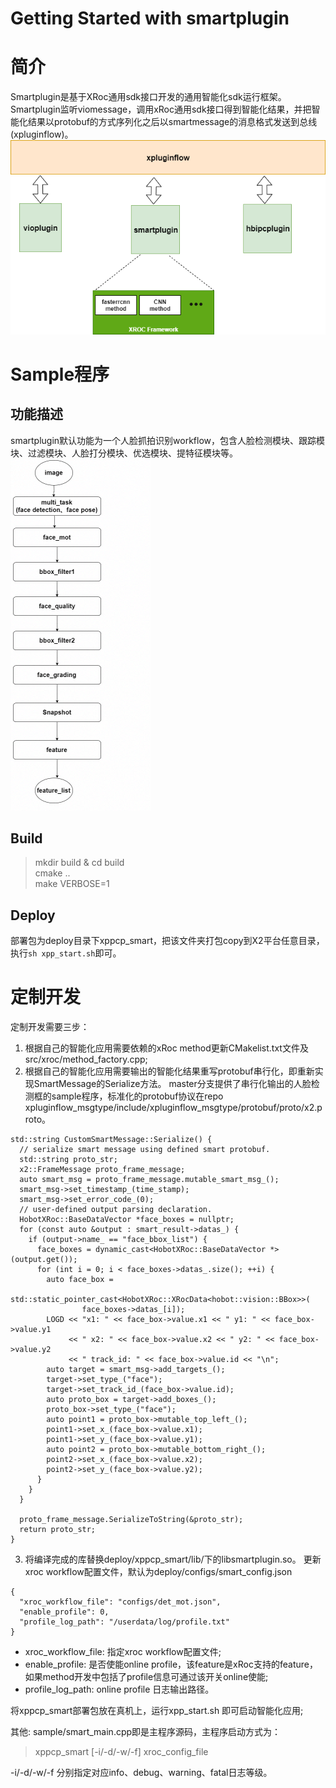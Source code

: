 Getting Started with smartplugin
=======

# 简介
Smartplugin是基于XRoc通用sdk接口开发的通用智能化sdk运行框架。
Smartplugin监听viomessage，调用xRoc通用sdk接口得到智能化结果，并把智能化结果以protobuf的方式序列化之后以smartmessage的消息格式发送到总线(xpluginflow)。
![xppcp](docs/images/xppcp.png "xppcp-flow")

# Sample程序
## 功能描述
smartplugin默认功能为一个人脸抓拍识别workflow，包含人脸检测模块、跟踪模块、过滤模块、人脸打分模块、优选模块、提特征模块等。    
![人脸抓拍识别workflow](./docs/images/face_snap_feature.png)

## Build
> mkdir build & cd build    
> cmake ..    
> make VERBOSE=1    

## Deploy
部署包为deploy目录下xppcp_smart，把该文件夹打包copy到X2平台任意目录，执行`sh xpp_start.sh`即可。

# 定制开发
定制开发需要三步：
1. 根据自己的智能化应用需要依赖的xRoc method更新CMakelist.txt文件及src/xroc/method_factory.cpp;
2. 根据自己的智能化应用需要输出的智能化结果重写protobuf串行化，即重新实现SmartMessage的Serialize方法。
master分支提供了串行化输出的人脸检测框的sample程序，标准化的protobuf协议在repo xpluginflow_msgtype/include/xpluginflow_msgtype/protobuf/proto/x2.proto。
```
std::string CustomSmartMessage::Serialize() {
  // serialize smart message using defined smart protobuf.
  std::string proto_str;
  x2::FrameMessage proto_frame_message;
  auto smart_msg = proto_frame_message.mutable_smart_msg_();
  smart_msg->set_timestamp_(time_stamp);
  smart_msg->set_error_code_(0);
  // user-defined output parsing declaration.
  HobotXRoc::BaseDataVector *face_boxes = nullptr;
  for (const auto &output : smart_result->datas_) {
    if (output->name_ == "face_bbox_list") {
      face_boxes = dynamic_cast<HobotXRoc::BaseDataVector *>(output.get());
      for (int i = 0; i < face_boxes->datas_.size(); ++i) {
        auto face_box =
            std::static_pointer_cast<HobotXRoc::XRocData<hobot::vision::BBox>>(
                face_boxes->datas_[i]);
        LOGD << "x1: " << face_box->value.x1 << " y1: " << face_box->value.y1
             << " x2: " << face_box->value.x2 << " y2: " << face_box->value.y2
             << " track_id: " << face_box->value.id << "\n";
        auto target = smart_msg->add_targets_();
        target->set_type_("face");
        target->set_track_id_(face_box->value.id);
        auto proto_box = target->add_boxes_();
        proto_box->set_type_("face");
        auto point1 = proto_box->mutable_top_left_();
        point1->set_x_(face_box->value.x1);
        point1->set_y_(face_box->value.y1);
        auto point2 = proto_box->mutable_bottom_right_();
        point2->set_x_(face_box->value.x2);
        point2->set_y_(face_box->value.y2);
      }
    }
  }

  proto_frame_message.SerializeToString(&proto_str);
  return proto_str;
}
```

3. 将编译完成的库替换deploy/xppcp_smart/lib/下的libsmartplugin.so。
  更新xroc workflow配置文件，默认为deploy/configs/smart_config.json
  ```
{
    "xroc_workflow_file": "configs/det_mot.json",
    "enable_profile": 0,
    "profile_log_path": "/userdata/log/profile.txt"
}
```

- xroc_workflow_file: 指定xroc workflow配置文件;
- enable_profile: 是否使能online profile，该feature是xRoc支持的feature，如果method开发中包括了profile信息可通过该开关online使能;
- profile_log_path: online profile 日志输出路径。

将xppcp_smart部署包放在真机上，运行xpp_start.sh 即可启动智能化应用;

其他:
sample/smart_main.cpp即是主程序源码，主程序启动方式为：

> xppcp_smart  [-i/-d/-w/-f] xroc_config_file

-i/-d/-w/-f 分别指定对应info、debug、warning、fatal日志等级。

